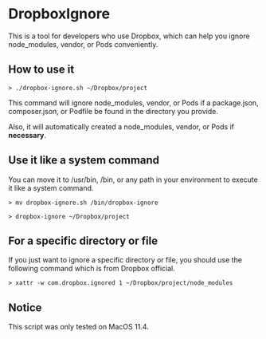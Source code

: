 # DropboxIgnore
This is a tool for developers who use Dropbox,  which can help you ignore node_modules, vendor, or Pods conveniently.


## How to use it
```
> ./dropbox-ignore.sh ~/Dropbox/project
```
This command will ignore node_modules, vendor, or Pods if a package.json, composer.json, or Podfile be found in the directory you provide.

Also, it will automatically created a node_modules, vendor, or Pods if **necessary**.

## Use it like a system command

You can move it to /usr/bin, /bin,  or any path in your environment to execute it like a system command.

```
> mv dropbox-ignore.sh /bin/dropbox-ignore

> dropbox-ignore ~/Dropbox/project
```


## For a specific directory or file

If you just want to ignore a specific directory or file, you should use the following command which is from Dropbox official.
```
> xattr -w com.dropbox.ignored 1 ~/Dropbox/project/node_modules
```

## Notice

This script was only tested on MacOS 11.4.
